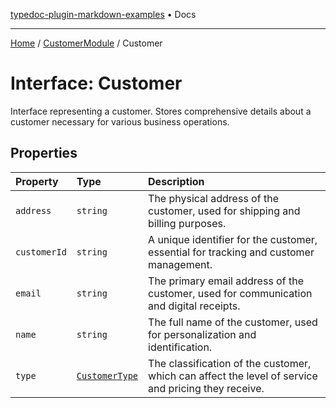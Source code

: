 [typedoc-plugin-markdown-examples](../../README.md) • Docs

***

[Home](../../README.md) / [CustomerModule](../README.md) / Customer

# Interface: Customer

Interface representing a customer.
Stores comprehensive details about a customer necessary for various business operations.

## Properties

| Property | Type | Description |
| :------ | :------ | :------ |
| `address` | `string` | The physical address of the customer, used for shipping and billing purposes. |
| `customerId` | `string` | A unique identifier for the customer, essential for tracking and customer management. |
| `email` | `string` | The primary email address of the customer, used for communication and digital receipts. |
| `name` | `string` | The full name of the customer, used for personalization and identification. |
| `type` | [`CustomerType`](../enumerations/CustomerType.md) | The classification of the customer, which can affect the level of service and pricing they receive. |
